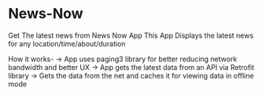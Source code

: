 # News-Now
Get The latest news from News Now App 
This App Displays the latest news for any location/time/about/duration

How it works-
     -> App uses paging3 library for better reducing network bandwidth and better UX 
     -> App gets the latest data from an API via Retrofit library 
     -> Gets the data from the net and caches it for viewing data in offline mode 
     

